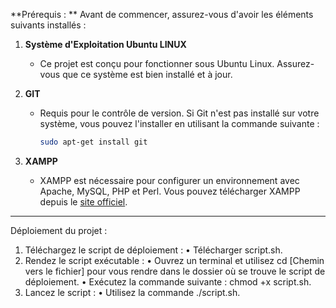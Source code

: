 **Prérequis : **
Avant de commencer, assurez-vous d'avoir les éléments suivants installés :

1. **Système d'Exploitation Ubuntu LINUX**
   - Ce projet est conçu pour fonctionner sous Ubuntu Linux. Assurez-vous que ce système est bien installé et à jour.

2. **GIT**
   - Requis pour le contrôle de version. Si Git n'est pas installé sur votre système, vous pouvez l'installer en utilisant la commande suivante :
     ```bash
     sudo apt-get install git
     ```

3. **XAMPP**
   - XAMPP est nécessaire pour configurer un environnement avec Apache, MySQL, PHP et Perl. Vous pouvez télécharger XAMPP depuis le [site officiel](https://www.apachefriends.org/index.html).


________
Déploiement du projet : 
1.	Téléchargez le script de déploiement :
    •	Télécharger script.sh.
2.	Rendez le script exécutable :
    •	Ouvrez un terminal et utilisez cd [Chemin vers le fichier] pour vous rendre dans le dossier où se trouve le script de déploiement.
    •	Exécutez la commande suivante : chmod +x script.sh.
3.	Lancez le script :
    •	Utilisez la commande ./script.sh.

